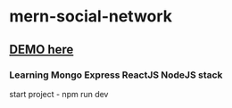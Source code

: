 # mern-social-network
## [DEMO here](https://mern-social-network-51498.herokuapp.com)

### Learning Mongo Express ReactJS NodeJS stack



start project - npm run dev
